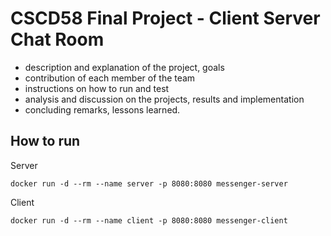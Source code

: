# CSCD58 Final Project - Client Server Chat Room

- description and explanation of the project, goals
- contribution of each member of the team
- instructions on how to run and test
- analysis and discussion on the projects, results and implementation
- concluding remarks, lessons learned.

## How to run

Server

`docker run -d --rm --name server -p 8080:8080 messenger-server`

Client

`docker run -d --rm --name client -p 8080:8080 messenger-client`